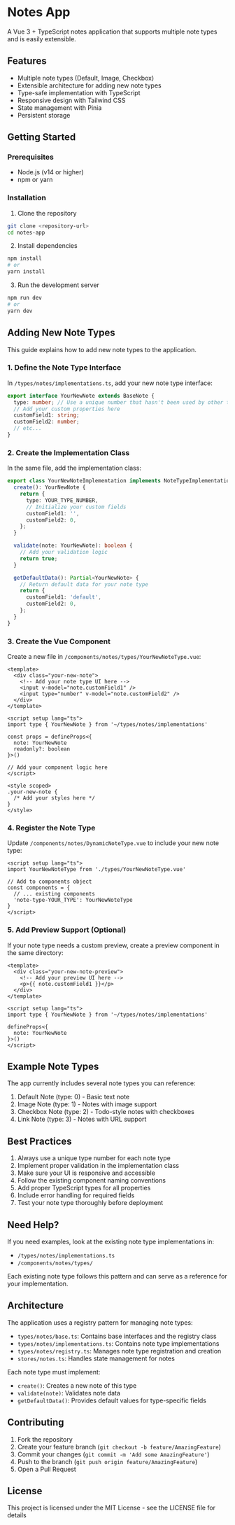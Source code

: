 # Notes App

A Vue 3 + TypeScript notes application that supports multiple note types and is easily extensible.

## Features

- Multiple note types (Default, Image, Checkbox)
- Extensible architecture for adding new note types
- Type-safe implementation with TypeScript
- Responsive design with Tailwind CSS
- State management with Pinia
- Persistent storage

## Getting Started

### Prerequisites

- Node.js (v14 or higher)
- npm or yarn

### Installation

1. Clone the repository
```bash
git clone <repository-url>
cd notes-app
```

2. Install dependencies
```bash
npm install
# or
yarn install
```

3. Run the development server
```bash
npm run dev
# or
yarn dev
```

## Adding New Note Types

This guide explains how to add new note types to the application.

### 1. Define the Note Type Interface

In `/types/notes/implementations.ts`, add your new note type interface:

```typescript
export interface YourNewNote extends BaseNote {
  type: number; // Use a unique number that hasn't been used by other types
  // Add your custom properties here
  customField1: string;
  customField2: number;
  // etc...
}
```

### 2. Create the Implementation Class

In the same file, add the implementation class:

```typescript
export class YourNewNoteImplementation implements NoteTypeImplementation<YourNewNote> {
  create(): YourNewNote {
    return {
      type: YOUR_TYPE_NUMBER,
      // Initialize your custom fields
      customField1: '',
      customField2: 0,
    };
  }

  validate(note: YourNewNote): boolean {
    // Add your validation logic
    return true;
  }

  getDefaultData(): Partial<YourNewNote> {
    // Return default data for your note type
    return {
      customField1: 'default',
      customField2: 0,
    };
  }
}
```

### 3. Create the Vue Component

Create a new file in `/components/notes/types/YourNewNoteType.vue`:

```vue
<template>
  <div class="your-new-note">
    <!-- Add your note type UI here -->
    <input v-model="note.customField1" />
    <input type="number" v-model="note.customField2" />
  </div>
</template>

<script setup lang="ts">
import type { YourNewNote } from '~/types/notes/implementations'

const props = defineProps<{
  note: YourNewNote
  readonly?: boolean
}>()

// Add your component logic here
</script>

<style scoped>
.your-new-note {
  /* Add your styles here */
}
</style>
```

### 4. Register the Note Type

Update `/components/notes/DynamicNoteType.vue` to include your new note type:

```vue
<script setup lang="ts">
import YourNewNoteType from './types/YourNewNoteType.vue'

// Add to components object
const components = {
  // ... existing components
  'note-type-YOUR_TYPE': YourNewNoteType
}
</script>
```

### 5. Add Preview Support (Optional)

If your note type needs a custom preview, create a preview component in the same directory:

```vue
<template>
  <div class="your-new-note-preview">
    <!-- Add your preview UI here -->
    <p>{{ note.customField1 }}</p>
  </div>
</template>

<script setup lang="ts">
import type { YourNewNote } from '~/types/notes/implementations'

defineProps<{
  note: YourNewNote
}>()
</script>
```

## Example Note Types

The app currently includes several note types you can reference:

1. Default Note (type: 0) - Basic text note
2. Image Note (type: 1) - Notes with image support
3. Checkbox Note (type: 2) - Todo-style notes with checkboxes
4. Link Note (type: 3) - Notes with URL support

## Best Practices

1. Always use a unique type number for each note type
2. Implement proper validation in the implementation class
3. Make sure your UI is responsive and accessible
4. Follow the existing component naming conventions
5. Add proper TypeScript types for all properties
6. Include error handling for required fields
7. Test your note type thoroughly before deployment

## Need Help?

If you need examples, look at the existing note type implementations in:
- `/types/notes/implementations.ts`
- `/components/notes/types/`

Each existing note type follows this pattern and can serve as a reference for your implementation.

## Architecture

The application uses a registry pattern for managing note types:

- `types/notes/base.ts`: Contains base interfaces and the registry class
- `types/notes/implementations.ts`: Contains note type implementations
- `types/notes/registry.ts`: Manages note type registration and creation
- `stores/notes.ts`: Handles state management for notes

Each note type must implement:

- `create()`: Creates a new note of this type
- `validate(note)`: Validates note data
- `getDefaultData()`: Provides default values for type-specific fields

## Contributing

1. Fork the repository
2. Create your feature branch (`git checkout -b feature/AmazingFeature`)
3. Commit your changes (`git commit -m 'Add some AmazingFeature'`)
4. Push to the branch (`git push origin feature/AmazingFeature`)
5. Open a Pull Request

## License

This project is licensed under the MIT License - see the LICENSE file for details
